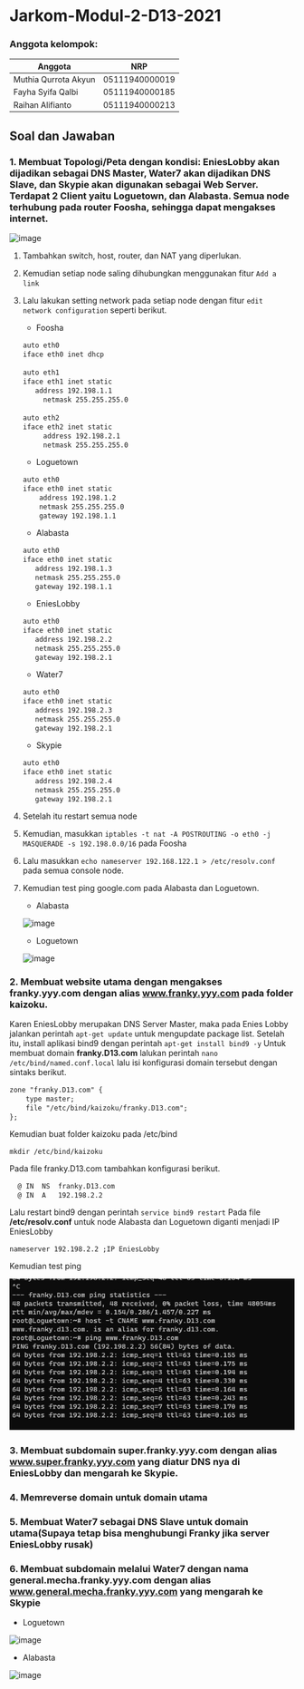 # Jarkom-Modul-2-D13-2021

### Anggota kelompok:
Anggota | NRP
------------- | -------------
Muthia Qurrota Akyun | 05111940000019
Fayha Syifa Qalbi | 05111940000185
Raihan Alifianto | 05111940000213

## Soal dan Jawaban
### 1. Membuat Topologi/Peta dengan kondisi: EniesLobby akan dijadikan sebagai DNS Master, Water7 akan dijadikan DNS Slave, dan Skypie akan digunakan sebagai Web Server. Terdapat 2 Client yaitu Loguetown, dan Alabasta. Semua node terhubung pada router Foosha, sehingga dapat mengakses internet.
![image](https://user-images.githubusercontent.com/68548653/139516863-c7d7a21c-1f58-42b6-a02f-af844349a75d.png)
1. Tambahkan switch, host, router, dan NAT yang diperlukan.
2. Kemudian setiap node saling dihubungkan menggunakan fitur `Add a link`
3. Lalu lakukan setting network pada setiap node dengan fitur `edit network configuration` seperti berikut. 
   - Foosha
   ```
   auto eth0
   iface eth0 inet dhcp
    
   auto eth1
   iface eth1 inet static
      address 192.198.1.1
    	netmask 255.255.255.0
    
   auto eth2
   iface eth2 inet static
    	address 192.198.2.1
    	netmask 255.255.255.0
   ```
   - Loguetown
   ```
   auto eth0
   iface eth0 inet static
	   address 192.198.1.2
	   netmask 255.255.255.0
	   gateway 192.198.1.1
   ```
   - Alabasta
   ```
   auto eth0
   iface eth0 inet static
      address 192.198.1.3
      netmask 255.255.255.0
      gateway 192.198.1.1
   ```
   - EniesLobby
   ```
   auto eth0
   iface eth0 inet static
      address 192.198.2.2
      netmask 255.255.255.0
      gateway 192.198.2.1
   ```
   - Water7
   ```
   auto eth0
   iface eth0 inet static
      address 192.198.2.3
      netmask 255.255.255.0
      gateway 192.198.2.1
   ```
   - Skypie
   ```
   auto eth0
   iface eth0 inet static
      address 192.198.2.4
      netmask 255.255.255.0
      gateway 192.198.2.1
   ```
4. Setelah itu restart semua node
5. Kemudian, masukkan `iptables -t nat -A POSTROUTING -o eth0 -j MASQUERADE -s 192.198.0.0/16` pada Foosha
6. Lalu masukkan `echo nameserver 192.168.122.1 > /etc/resolv.conf` pada semua console node.
7. Kemudian test ping google.com pada Alabasta dan Loguetown.
	- Alabasta
	
	![image](https://user-images.githubusercontent.com/68548653/139518312-cc2908f4-94dd-4fde-b07f-dbdaed425e16.png)

	- Loguetown 
	
	![image](https://user-images.githubusercontent.com/68548653/139518328-cba2515d-6c2b-4127-9b98-31637cf2dd56.png)

### 2. Membuat website utama dengan mengakses franky.yyy.com dengan alias www.franky.yyy.com pada folder kaizoku. 
Karen EniesLobby merupakan DNS Server Master, maka pada Enies Lobby jalankan perintah `apt-get update` untuk mengupdate package list. Setelah itu, install aplikasi bind9 dengan perintah `apt-get install bind9 -y`
Untuk membuat domain **franky.D13.com** lalukan perintah `nano /etc/bind/named.conf.local` lalu isi konfigurasi domain tersebut dengan sintaks berikut.
```
zone "franky.D13.com" {
    type master;
    file "/etc/bind/kaizoku/franky.D13.com";
};
```
Kemudian buat folder kaizoku pada /etc/bind
```
mkdir /etc/bind/kaizoku
```
Pada file franky.D13.com tambahkan konfigurasi berikut.
```
  @ IN  NS  franky.D13.com
  @ IN  A   192.198.2.2
```
Lalu restart bind9 dengan perintah `service bind9 restart`
Pada file **/etc/resolv.conf** untuk node Alabasta dan Loguetown diganti menjadi IP EniesLobby
```
nameserver 192.198.2.2 ;IP EniesLobby
```
Kemudian test ping 

<img src = "https://github.com/muthiaqrrta/Jarkom-Modul-2-D13-2021/blob/main/screenshot/no2.jpeg">

### 3. Membuat subdomain super.franky.yyy.com dengan alias www.super.franky.yyy.com yang diatur DNS nya di EniesLobby dan mengarah ke Skypie.


### 4. Memreverse domain untuk domain utama

### 5. Membuat Water7 sebagai DNS Slave untuk domain utama(Supaya tetap bisa menghubungi Franky jika server EniesLobby rusak)

### 6. Membuat subdomain melalui Water7 dengan nama general.mecha.franky.yyy.com dengan alias www.general.mecha.franky.yyy.com yang mengarah ke Skypie
- Loguetown

![image](https://user-images.githubusercontent.com/68548653/139517151-bca3228d-4f28-4f71-9ad0-932a058a4079.png)

- Alabasta

![image](https://user-images.githubusercontent.com/68548653/139517170-2310d9c7-3022-4306-b846-8bf9043cf875.png)



